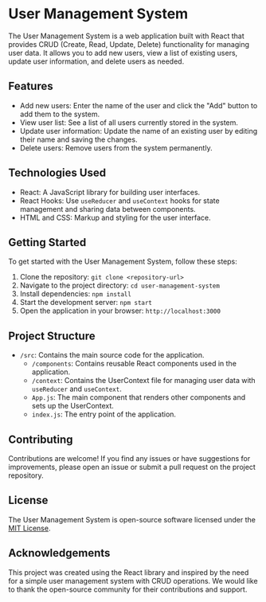 # User Management System

The User Management System is a web application built with React that provides CRUD (Create, Read, Update, Delete) functionality for managing user data. It allows you to add new users, view a list of existing users, update user information, and delete users as needed.

## Features

- Add new users: Enter the name of the user and click the "Add" button to add them to the system.
- View user list: See a list of all users currently stored in the system.
- Update user information: Update the name of an existing user by editing their name and saving the changes.
- Delete users: Remove users from the system permanently.

## Technologies Used

- React: A JavaScript library for building user interfaces.
- React Hooks: Use `useReducer` and `useContext` hooks for state management and sharing data between components.
- HTML and CSS: Markup and styling for the user interface.

## Getting Started

To get started with the User Management System, follow these steps:

1. Clone the repository: `git clone <repository-url>`
2. Navigate to the project directory: `cd user-management-system`
3. Install dependencies: `npm install`
4. Start the development server: `npm start`
5. Open the application in your browser: `http://localhost:3000`

## Project Structure

- `/src`: Contains the main source code for the application.
  - `/components`: Contains reusable React components used in the application.
  - `/context`: Contains the UserContext file for managing user data with `useReducer` and `useContext`.
  - `App.js`: The main component that renders other components and sets up the UserContext.
  - `index.js`: The entry point of the application.

## Contributing

Contributions are welcome! If you find any issues or have suggestions for improvements, please open an issue or submit a pull request on the project repository.

## License

The User Management System is open-source software licensed under the [MIT License](https://opensource.org/licenses/MIT).

## Acknowledgements

This project was created using the React library and inspired by the need for a simple user management system with CRUD operations. We would like to thank the open-source community for their contributions and support.

